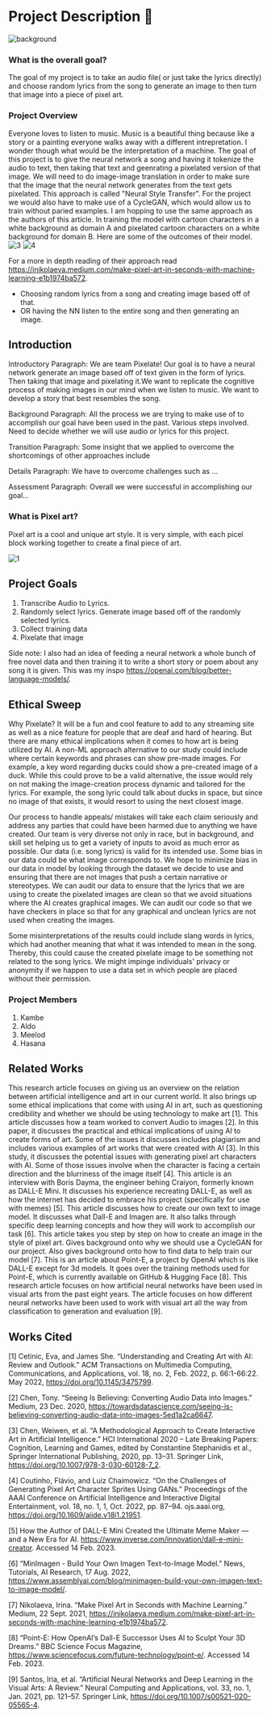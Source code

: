 # Project Description 🦄
![background](background.gif)

### What is the overall goal?
The goal of my project is to take an audio file( or just take the lyrics directly) and choose random lyrics from the song to generate an image to then turn that image into a piece of pixel art.

### Project Overview
Everyone loves to listen to music. Music is a beautiful thing because like a story or a painting everyone walks away with a different intrepretation. I wonder though what would be the interpretation of a machine. The goal of this project is to give the neural network a song and having it tokenize the audio to text, then taking that text and geenrating a pixelated version of that image. We will need to do image-image translation in order to make sure that the image that the neural network generates from the text gets pixelated. This approach is called "Neural Style Transfer". For the project we would also have to make use of a CycleGAN, which would allow us to train without paried examples. I am hopping to use the same approach as the authors of this article. In training the model with cartoon characters in a white background as domain A and pixelated cartoon characters on a white background for domain B. Here are some of the outcomes of their model.
![3](img3.png) ![4](img4.png)

For a more in depth reading of their approach read https://inikolaeva.medium.com/make-pixel-art-in-seconds-with-machine-learning-e1b1974ba572.

- Choosing random lyrics from a song and creating image based off of that.
- OR having the NN listen to the entire song and then generating an image.

 ## Introduction
Introductory Paragraph: We are team Pixelate! Our goal is to have a neural network generate an image based off of text given in the form of lyrics. Then taking that image and pixelating it.We want to replicate the cognitive process of making images in our mind when we listen to music. We want to develop a story that best resembles the song. 

Background Paragraph: All the process we are trying to make use of to accomplish our goal have been used in the past. Various steps involved. Need to decide whether we will use audio or lyrics for this project.

Transition Paragraph: Some insight that we applied to overcome the shortcomings of other approaches include

Details Paragraph: We have to overcome challenges such as ...

Assessment Paragraph: Overall we were successful in accomplishing our goal…

### What is Pixel art?
Pixel art is a cool and unique art style. It is very simple, with each picel block working together to create a final piece of art.

![1](img1.png)

## Project Goals
1. Transcribe Audio to Lyrics.
2. Randomly select lyrics. Generate image based off of the randomly selected lyrics.
3. Collect training data 
4. Pixelate that image

Side note: I also had an idea of feeding a neural network a whole bunch of free novel data and then training it to write a short story or poem about any song it is given. This was my inspo https://openai.com/blog/better-language-models/.

## Ethical Sweep
Why Pixelate? It will be a fun and cool feature to add to any streaming site as well as a nice feature for people that are deaf and hard of hearing. But there are many ethical implications when it comes to how art is being utilized by AI.
A non-ML approach alternative to our study could include where certain keywords and phrases can show pre-made images. For example, a key word regarding ducks could show a pre-created image of a duck. While this could prove to be a valid alternative, the issue would rely on not making the image-creation process dynamic and tailored for the lyrics. For example, the song lyric could talk about ducks in space, but since no image of that exists, it would resort to using the next closest image.

Our process to handle appeals/ mistakes will take each claim seriously and address any parties that could have been harmed due to anything we have created. Our team is very diverse not only in race, but in background, and skill set helping us to get a variety of inputs to avoid as much error as possible. Our data (i.e. song lyrics) is valid for its intended use. Some bias in our data could be what image corresponds to. We hope to minimize bias in our data in model by looking through the dataset we decide to use and ensuring that there are not images that push a certain narrative or stereotypes. We can audit our data to ensure that the lyrics that we are using to create the pixelated images are clean so that we avoid situations where the AI creates graphical images. We can audit our code so that we have checkers in place so that for any graphical and unclean lyrics are not used when creating the images.

Some misinterpretations of the results could include slang words in lyrics, which had another meaning that what it was intended to mean in the song. Thereby, this could cause the created pixelate image to be something not related to the song lyrics. We might impinge individuals' privacy or anonymity if we happen to use a data set in which people are placed without their permission.


### Project Members
1. Kambe
2. Aldo 
3. Meelod 
4. Hasana 

## Related Works
This research article focuses on giving us an overview on the relation between artificial intelligence and art in our current world. It also brings up some ethical implications that come with using AI in art, such as questioning credibility and whether we should be using technology to make art [1]. 
This article discusses how a team worked to convert Audio to images [2].
In this paper, it discusses the practical and ethical implications of using AI to create forms of art. Some of the issues it discusses includes plagiarism and includes various examples of art works that were created with AI [3].
In this study, it discusses the potential issues with generating pixel art characters with AI. Some of those issues involve when the character is facing a certain direction and the blurriness of the image itself [4].
This article is an interview with Boris Dayma, the engineer behing Craiyon, formerly known as DALL-E Mini. It discusses his experience recreating DALL-E, as well as how the internet has decided to embrace his project (specifically for use with memes) [5].
This article discusses how to create our own text to image model. It discusses what Dall-E and Imagen are. It also talks through specific deep learning concepts and how they will work to accomplish our task [6].
This article takes you step by step on how to create an image in the style of pixel art. Gives background onto why we should use a CycleGAN for our project. Also gives background onto how to find data to help train our model [7].
This is an article about Point-E, a project by OpenAI which is like DALL-E except for 3d models. It goes over the training methods used for Point-E, which is currently available on GitHub & Hugging Face [8].
This research article focuses on how artificial neural networks have been used in visual arts from the past eight years. The article focuses on how different neural networks have been used to work with visual art all the way from classification to generation and evaluation [9].



## Works Cited
[1] Cetinic, Eva, and James She. “Understanding and Creating Art with AI: Review and Outlook.” ACM Transactions on Multimedia Computing, Communications, and Applications, vol. 18, no. 2, Feb. 2022, p. 66:1-66:22. May 2022, https://doi.org/10.1145/3475799.

[2] Chen, Tony. “Seeing Is Believing: Converting Audio Data into Images.” Medium, 23 Dec. 2020, https://towardsdatascience.com/seeing-is-believing-converting-audio-data-into-images-5ed1a2ca6647.

[3] Chen, Weiwen, et al. “A Methodological Approach to Create Interactive Art in Artificial Intelligence.” HCI International 2020 – Late Breaking Papers: Cognition, Learning and Games, edited by Constantine Stephanidis et al., Springer International Publishing, 2020, pp. 13–31. Springer Link, https://doi.org/10.1007/978-3-030-60128-7_2.

[4] Coutinho, Flávio, and Luiz Chaimowicz. “On the Challenges of Generating Pixel Art Character Sprites Using GANs.” Proceedings of the AAAI Conference on Artificial Intelligence and Interactive Digital Entertainment, vol. 18, no. 1, 1, Oct. 2022, pp. 87–94. ojs.aaai.org, https://doi.org/10.1609/aiide.v18i1.21951.

[5] How the Author of DALL-E Mini Created the Ultimate Meme Maker — and a New Era for AI. https://www.inverse.com/innovation/dall-e-mini-creator. Accessed 14 Feb. 2023.

[6] “MinImagen - Build Your Own Imagen Text-to-Image Model.” News, Tutorials, AI Research, 17 Aug. 2022, https://www.assemblyai.com/blog/minimagen-build-your-own-imagen-text-to-image-model/.

[7] Nikolaeva, Irina. “Make Pixel Art in Seconds with Machine Learning.” Medium, 22 Sept. 2021, https://inikolaeva.medium.com/make-pixel-art-in-seconds-with-machine-learning-e1b1974ba572.

[8] “Point-E: How OpenAI’s Dall-E Successor Uses AI to Sculpt Your 3D Dreams.” BBC Science Focus Magazine, https://www.sciencefocus.com/future-technology/point-e/. Accessed 14 Feb. 2023.

[9] Santos, Iria, et al. “Artificial Neural Networks and Deep Learning in the Visual Arts: A Review.” Neural Computing and Applications, vol. 33, no. 1, Jan. 2021, pp. 121–57. Springer Link, https://doi.org/10.1007/s00521-020-05565-4.
